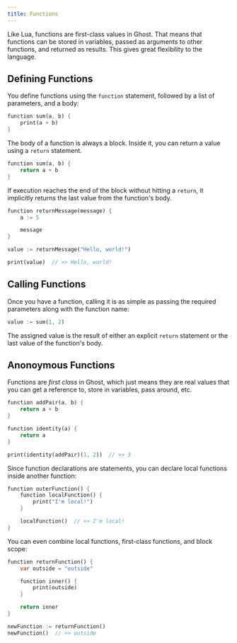 ```yaml
---
title: Functions
---
```


Like Lua, functions are first-class values in Ghost. That means that functions can be stored in variables, passed as arguments to other functions, and returned as results. This gives great flexibility to the language.

## Defining Functions
You define functions using the `function` statement, followed by a list of parameters, and a body:

```dart
function sum(a, b) {
    print(a + b)
}
```

The body of a function is always a block. Inside it, you can return a value using a `return` statement.

```dart
function sum(a, b) {
    return a + b
}
```

If execution reaches the end of the block without hitting a `return`, it implicitly returns the last value from the function's body.

```dart
function returnMessage(message) {
    a := 5

    message
}

value := returnMessage("Hello, world!")

print(value)  // >> Hello, world!
```

## Calling Functions
Once you have a function, calling it is as simple as passing the required parameters along with the function name:

```dart
value := sum(1, 2)
```

The assigned value is the result of either an explicit `return` statement or the last value of the function's body.

## Anonoymous Functions
Functions are _first class_ in Ghost, which just means they are real values that you can get a reference to, store in variables, pass around, etc.

```dart
function addPair(a, b) {
    return a + b
}

function identity(a) {
    return a
}

print(identity(addPair)(1, 2))  // >> 3
```

Since function declarations are statements, you can declare local functions inside another function:

```dart
function outerFunction() {
    function localFunction() {
        print("I'm local!")
    }

    localFunction()  // >> I'm local!
}
```

You can even combine local functions, first-class functions, and block scope:

```dart
function returnFunction() {
    var outside = "outside"

    function inner() {
        print(outside)
    }

    return inner
}

newFunction := returnFunction()
newFunction()  // >> outside
```